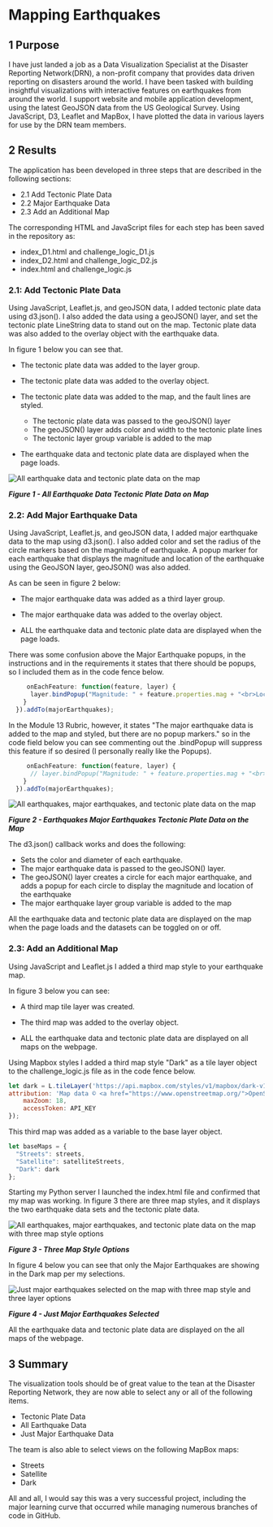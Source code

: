 # Mapping Earthquakes

## 1 Purpose

I have just landed a job as a Data Visualization Specialist at the Disaster Reporting Network(DRN), a non-profit company that provides data driven reporting on disasters around the world.  I have been tasked with building insightful visualizations with interactive features on earthquakes from around the world.  I support website and mobile application development, using the latest GeoJSON data from the US Geological Survey.  Using JavaScript, D3, Leaflet and MapBox, I have plotted the data in various layers for use by the DRN team members.

## 2 Results

The application has been developed in three steps that are described in the following sections:

- 2.1 Add Tectonic Plate Data
- 2.2 Major Earthquake Data
- 2.3 Add an Additional Map

The corresponding HTML and JavaScript files for each step has been saved in the repository as:

- index_D1.html and challenge_logic_D1.js
- index_D2.html and challenge_logic_D2.js
- index.html and challenge_logic.js

### 2.1: Add Tectonic Plate Data

Using JavaScript, Leaflet.js, and geoJSON data, I added tectonic plate data using d3.json().  I also added the data using a geoJSON() layer, and set the tectonic plate LineString data to stand out on the map.  Tectonic plate data was also added to the overlay object with the earthquake data.

In figure 1 below you can see that.

- The tectonic plate data was added to the layer group. 

- The tectonic plate data was added to the overlay object. 

- The tectonic plate data was added to the map, and the fault lines are styled. 
  - The tectonic plate data was passed to the geoJSON() layer
  - The geoJSON() layer adds color and width to the tectonic plate lines
  - The tectonic layer group variable is added to the map
- The earthquake data and tectonic plate data are displayed when the page loads.


![ All earthquake data  and  tectonic plate data on the map](/Resources/1-all-earthquake-data-tectonic-plate-data-on-map.png "Figure 1 - All Earthquake Data Tectonic Plate Data on Map")

***Figure 1 - All Earthquake Data Tectonic Plate Data on Map***

### 2.2: Add Major Earthquake Data

Using  JavaScript, Leaflet.js, and geoJSON data, I added major earthquake data to the map using d3.json(). I also added color and set the radius of the circle markers based on the magnitude of earthquake.   A popup marker for each earthquake that displays the magnitude and location of the earthquake using the GeoJSON layer, geoJSON() was also added.

As can be seen in figure 2 below:

- The major earthquake data was added as a third layer group.

- The major earthquake data was added to the overlay object. 

- ALL the earthquake data and tectonic plate data are displayed when the page loads.

There was some confusion above the Major Earthquake popups, in the instructions and in the requirements it states that there should be popups, so I included them as in the code fence below.

```javascript
     onEachFeature: function(feature, layer) {
      layer.bindPopup("Magnitude: " + feature.properties.mag + "<br>Location: " + feature.properties.place);
    }
  }).addTo(majorEarthquakes);
```

In the Module 13 Rubric, however, it states "The major earthquake data is added to the map and styled, but there are no popup markers." so in the code field below you can see commenting out the .bindPopup will suppress this feature if so desired (I personally really like the Popups).

```javascript
     onEachFeature: function(feature, layer) {
      // layer.bindPopup("Magnitude: " + feature.properties.mag + "<br>Location: " + feature.properties.place);
    }
  }).addTo(majorEarthquakes);
```

![All earthquakes, major earthquakes, and tectonic plate data on the map](/Resources/2-earthquakes-major-earthquakes-tectonic-plate-data-on-the-map.png "Figure 2 - Earthquakes Major Earthquakes Tectonic Plate Data on the Map")

***Figure 2 - Earthquakes Major Earthquakes Tectonic Plate Data on the Map***



The d3.json() callback works and does the following: 

- Sets the color and diameter of each earthquake.
- The major earthquake data is passed to the geoJSON() layer.
- The geoJSON() layer creates a circle for each major earthquake, and adds a popup for each circle to display the magnitude and location of the earthquake
- The major earthquake layer group variable is added to the map

All the earthquake data and tectonic plate data are displayed on the map when the page loads and the datasets can be toggled on or off.

### 2.3: Add an Additional Map

Using  JavaScript and Leaflet.js I added a third map style to your earthquake map.

In figure 3 below you can see:

- A third map tile layer was created. 

- The third map was added to the overlay object. 

- ALL the earthquake data and tectonic plate data are displayed on all maps on the webpage.




Using  Mapbox styles I added a third map style "Dark" as a tile layer object to the challenge_logic.js  file as in the code fence below.

```javascript
let dark = L.tileLayer('https://api.mapbox.com/styles/v1/mapbox/dark-v10/tiles/{z}/{x}/{y}?access_token={accessToken}', {
attribution: 'Map data © <a href="https://www.openstreetmap.org/">OpenStreetMap</a> contributors, <a href="https://creativecommons.org/licenses/by-sa/2.0/">CC-BY-SA</a>, Imagery (c) <a href="https://www.mapbox.com/">Mapbox</a>',
    maxZoom: 18,
    accessToken: API_KEY
});
```

This third map was added as a variable to the base layer object.

```javascript
let baseMaps = {
  "Streets": streets,
  "Satellite": satelliteStreets,
  "Dark": dark
};
```

Starting my Python server I launched the index.html file and confirmed that my map was working.  In figure 3 there are three map styles, and it displays the two earthquake data sets and the tectonic plate data.

![All earthquakes, major earthquakes, and tectonic plate data on the map with three map style options](/Resources/3-three-map-style-options.png "Figure 3 - Three Map Style Options")

***Figure 3 - Three Map Style Options***

In figure 4 below you can see that only the Major Earthquakes are showing in the Dark map per my selections.

![Just major earthquakes selected on the map with three map style and three layer options](/Resources/4-Just_Major_Earthquakes_Selected.png "Figure 4 - Just Major Earthquakes Selected")

***Figure 4 - Just Major Earthquakes Selected***

All the earthquake data and tectonic plate data are displayed on the all maps of the webpage.

## 3 Summary

The visualization tools should be of great value to the tean at the Disaster Reporting Network, they are now able to select any or all of the following items.

- Tectonic Plate Data
- All Earthquake Data
- Just Major Earthquake Data

The team is also able to select views on the following MapBox maps:

- Streets
- Satellite
- Dark

All and all, I would say this was a very successful project, including the major learning curve that occurred while managing numerous branches of code in GitHub.